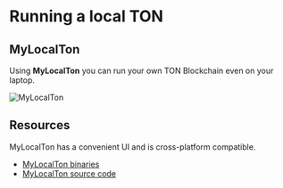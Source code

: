 # Running a local TON

## MyLocalTon

Using **MyLocalTon** you can run your own TON Blockchain even on your laptop.

![MyLocalTon](/img/docs/mylocalton.jpeg)

## Resources

MyLocalTon has a convenient UI and is cross-platform compatible.

* [MyLocalTon binaries](https://github.com/neodiX42/MyLocalTon/releases)
* [MyLocalTon source code](https://github.com/neodiX42/MyLocalTon)